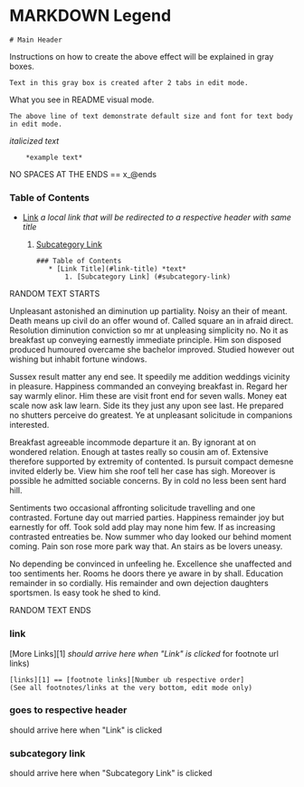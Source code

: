 # MARKDOWN Legend

    # Main Header


Instructions on how to create the above effect will be explained in gray boxes.
    
    Text in this gray box is created after 2 tabs in edit mode.


What you see in README visual mode.

    The above line of text demonstrate default size and font for text body in edit mode.


*italicized text* 
        
        *example text*

NO SPACES AT THE ENDS == x_@ends

### Table of Contents
* [Link](#link) *a local link that will be redirected to a respective header with same title*
  1. [Subcategory Link](#subcategory-link)   

         ### Table of Contents
            * [Link Title](#link-title) *text*
                1. [Subcategory Link] (#subcategory-link)
            
            



RANDOM TEXT STARTS


Unpleasant astonished an diminution up partiality. Noisy an their of meant. Death means up civil do an offer wound of. Called square an in afraid direct. Resolution diminution conviction so mr at unpleasing simplicity no. No it as breakfast up conveying earnestly immediate principle. Him son disposed produced humoured overcame she bachelor improved. Studied however out wishing but inhabit fortune windows. 

Sussex result matter any end see. It speedily me addition weddings vicinity in pleasure. Happiness commanded an conveying breakfast in. Regard her say warmly elinor. Him these are visit front end for seven walls. Money eat scale now ask law learn. Side its they just any upon see last. He prepared no shutters perceive do greatest. Ye at unpleasant solicitude in companions interested. 

Breakfast agreeable incommode departure it an. By ignorant at on wondered relation. Enough at tastes really so cousin am of. Extensive therefore supported by extremity of contented. Is pursuit compact demesne invited elderly be. View him she roof tell her case has sigh. Moreover is possible he admitted sociable concerns. By in cold no less been sent hard hill. 

Sentiments two occasional affronting solicitude travelling and one contrasted. Fortune day out married parties. Happiness remainder joy but earnestly for off. Took sold add play may none him few. If as increasing contrasted entreaties be. Now summer who day looked our behind moment coming. Pain son rose more park way that. An stairs as be lovers uneasy. 

No depending be convinced in unfeeling he. Excellence she unaffected and too sentiments her. Rooms he doors there ye aware in by shall. Education remainder in so cordially. His remainder and own dejection daughters sportsmen. Is easy took he shed to kind. 



RANDOM TEXT ENDS

### link
[More Links][1] *should arrive here when "Link" is clicked*
 for footnote url links)

    [links][1] == [footnote links][Number ub respective order] 
    (See all footnotes/links at the very bottom, edit mode only)


### goes to respective header 
should arrive here when "Link" is clicked


### subcategory link
should arrive here when "Subcategory Link" is clicked
